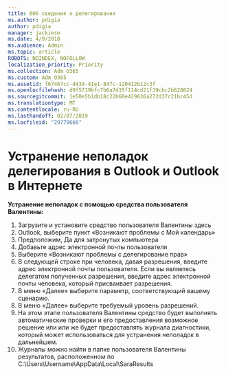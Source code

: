 ```yaml
---
title: 606 сведения о делегирования
ms.author: pdigia
author: pdigia
manager: jackiesm
ms.date: 4/9/2018
ms.audience: Admin
ms.topic: article
ROBOTS: NOINDEX, NOFOLLOW
localization_priority: Priority
ms.collection: Adm_O365
ms.custom: Adm_O365
ms.assetid: f67467cc-d434-41e1-847c-120412b12c3f
ms.openlocfilehash: d9f5719bfc7b6a7d35f114cd21f39cbc2b628824
ms.sourcegitcommit: 1e50e5b1db18c22b60e429636a272d37c21bc45d
ms.translationtype: MT
ms.contentlocale: ru-RU
ms.lasthandoff: 02/07/2019
ms.locfileid: "29770666"
---
```

# <a name="troubleshooting-delegation-in-outlook-and-outlook-on-the-web"></a>Устранение неполадок делегирования в Outlook и Outlook в Интернете

**Устранение неполадок с помощью средства пользователя Валентины:**

1. Загрузите и установите средство пользователя Валентины здесь
1. Outlook, выберите пункт «Возникают проблемы с Мой календарь»
1. Предположим, Да для затронутых компьютера
1. Добавьте адрес электронной почты пользователя
1. Выберите «Возникают проблемы с делегирование прав»
1. В следующей строке при человека, давая разрешения, введите адрес электронной почты пользователя. Если вы являетесь делегатом полученных разрешения, введите адрес электронной почты человека, который присваивает разрешения.
1. В меню «Далее» выберите параметр, соответствующий вашему сценарию. 
1. В меню «Далее» выберите требуемый уровень разрешений.
1. На этом этапе пользователя Валентины средство будет выполнять автоматические проверки и его предоставления возможное решение или или же будет предоставлять журнала диагностики, который может использоваться для устранения неполадок в дальнейшем.
1. Журналы можно найти в папке пользователя Валентины результатов, расположенном по C:\Users\Username\AppData\Local\SaraResults